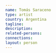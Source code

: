 ```yaml
---
name: Tomás Saraceno
type: artist
country: Argentina
tagline:
description:
related-persons:
connections:
layout: person
---
```

